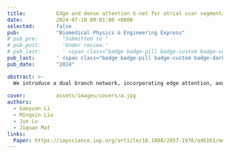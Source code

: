 ```yaml
---
title:          Edge and dense attention U-net for atrial scar segmentation in LGE-MRI
date:           2024-07-10 00:01:00 +0800
selected:       false
pub:            "Biomedical Physics & Engineering Express"
# pub_pre:        "Submitted to "
# pub_post:       'Under review.'
# pub_last:       ' <span class="badge badge-pill badge-custom badge-success">Spotlight</span>'
pub_last:       ' <span class="badge badge-pill badge-custom badge-dark">Journal</span>'
pub_date:       "2024"

abstract: >-
  We introduce a dual branch network, incorporating edge attention, and deep supervision strategy. Edge attention is introduced to fully utilize the spatial relationship between the scar and the atrium. Besides, dense attention is embedded in bottom layer to solve feature disappearance. At the same time, deep supervision accelerates the convergence of the model and improves segmentation accuracy.
  
cover:          assets/images/covers/a.jpg
authors:
  - Gaoyuan Li
  - Mingxin Liu
  - Jun Lu
  - Jiquan Ma†
links:
  Paper: https://iopscience.iop.org/article/10.1088/2057-1976/ad6161/meta
---
```

